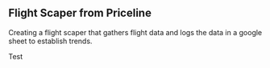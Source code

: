 ## Flight Scaper from Priceline

Creating a flight scaper that gathers flight data and logs the data in a google sheet to establish trends.

Test
